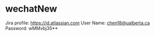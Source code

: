 # wechatNew

Jira profile: 
https://id.atlassian.com
User Name: chen18@ualberta.ca
Password: wMMvbj35**
